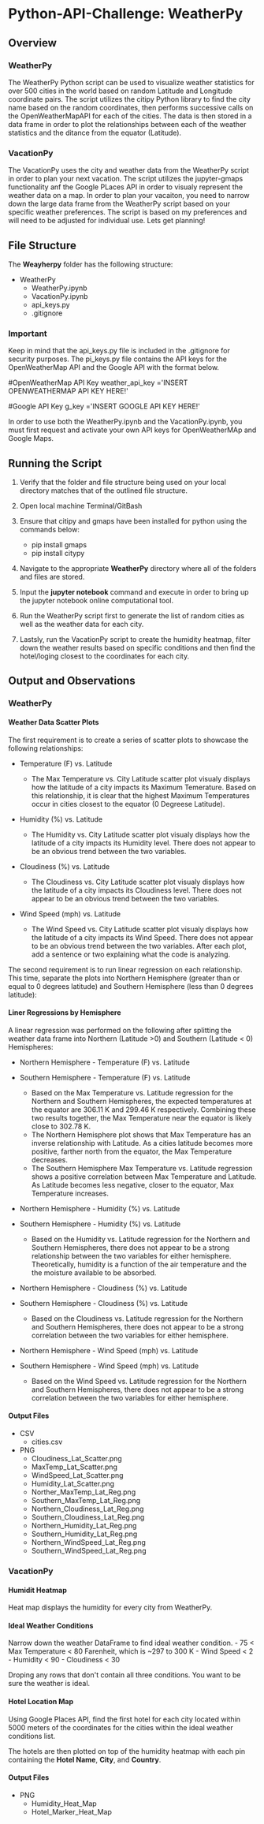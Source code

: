 # **Python-API-Challenge: WeatherPy**

## Overview

### WeatherPy

The WeatherPy Python script can be used to visualize weather statistics for over 500 cities in the world based on random Latitude and Longitude  coordinate pairs. The script utilizes the citipy Python library to find the city name based on the random coordinates, then performs successive calls on the OpenWeatherMapAPI for each of the cities. The data is then stored in a data frame in order to plot the relationships between each of the weather statistics and the ditance from the equator (Latitude).

### VacationPy
The VacationPy uses the city and weather data from the WeatherPy script in order to plan your next vacation. The script utilizes the jupyter-gmaps functionality anf the Google PLaces API in order to visualy represent the weather data on a map. In order to plan your vacaiton, you need to narrow down the large data frame from the WeatherPy script based on your specific weather preferences. The script is based on my preferences and will need to be adjusted for individual use. Lets get planning!

## File Structure

The **Weayherpy** folder has the following structure:

- WeatherPy
    - WeatherPy.ipynb
    - VacationPy.ipynb
    - api_keys.py
    - .gitignore

### Important

Keep in mind that the api_keys.py file is included in the .gitignore for security purposes. The pi_keys.py file contains the API keys for the OpenWeatherMap API and the Google API with the format below.

#OpenWeatherMap API Key
weather_api_key ='INSERT OPENWEATHERMAP API KEY HERE!'

#Google API Key
g_key ='INSERT GOOGLE API KEY HERE!'

In order to use both the WeatherPy.ipynb and the VacationPy.ipynb, you must first request and activate your own API keys for OpenWeatherMAp and Google Maps.

## Running the Script

1. Verify that the folder and file structure being used on your local directory matches that of the outlined file structure.

2. Open local machine Terminal/GitBash

3. Ensure that citipy and gmaps have been installed for python using the commands below: 
    - pip install gmaps
    - pip install citypy
    
4. Navigate to the appropriate **WeatherPy** directory where all of the folders and files are stored. 

5. Input the **jupyter notebook** command and execute in order to bring up the jupyter notebook online computational tool.

6. Run the WeatherPy script first to generate the list of random cities as well as the weather data for each city. 

7. Lastsly, run the VacationPy script to create the humidity heatmap, filter down the weather results based on specific conditions and then find the hotel/loging closest to the coordinates for each city.  

## Output and Observations

### WeatherPy
#### Weather Data Scatter Plots

The first requirement is to create a series of scatter plots to showcase the following relationships:

* Temperature (F) vs. Latitude
    - The Max Temperature vs. City Latitude scatter plot visualy displays how the latitude of a city impacts its Maximum Temerature. Based on this relationship, it is clear that the highest Maximum Temperatures occur in cities closest to the equator (0 Degreese Latitude).

* Humidity (%) vs. Latitude
    - The Humidity vs. City Latitude scatter plot visualy displays how the latitude of a city impacts its Humidity level. There does not appear to be an obvious trend between the two variables.

* Cloudiness (%) vs. Latitude
    - The Cloudiness vs. City Latitude scatter plot visualy displays how the latitude of a city impacts its Cloudiness level. There does not appear to be an obvious trend between the two variables.

* Wind Speed (mph) vs. Latitude
    - The Wind Speed vs. City Latitude scatter plot visualy displays how the latitude of a city impacts its Wind Speed. There does not appear to be an obvious trend between the two variables.
After each plot, add a sentence or two explaining what the code is analyzing.

The second requirement is to run linear regression on each relationship. This time, separate the plots into Northern Hemisphere (greater than or equal to 0 degrees latitude) and Southern Hemisphere (less than 0 degrees latitude):

#### Liner Regressions by Hemisphere

A linear regression was performed on the following after splitting the weather data frame into Northern (Latitude >0) and Southern (Latitude < 0) Hemispheres:

* Northern Hemisphere - Temperature (F) vs. Latitude
* Southern Hemisphere - Temperature (F) vs. Latitude

    - Based on the Max Temperature vs. Latitude regression for the Northern and Southern Hemispheres, the expected temperatures at the equator are 306.11 K and 299.46 K respectively. Combining these two results together, the Max Temperature near the equator is likely close to 302.78 K.
    - The Northern Hemisphere plot shows that Max Temperature has an inverse relationship with Latitude. As a cities latitude becomes more positive, farther north from the equator, the Max Temperature decreases. 
    - The Southern Hemisphere Max Temperature vs. Latitude regression shows a positive correlation between Max Temperature and Latitude. As Latitude becomes less negative, closer to the equator, Max Temperature increases. 

* Northern Hemisphere - Humidity (%) vs. Latitude
* Southern Hemisphere - Humidity (%) vs. Latitude

    - Based on the Humidity vs. Latitude regression for the Northern and Southern Hemispheres, there does not appear to be a strong relationship between the two variables for either hemisphere. Theoretically, humidity is a function of the air temperature and the the moisture available to be absorbed.

* Northern Hemisphere - Cloudiness (%) vs. Latitude
* Southern Hemisphere - Cloudiness (%) vs. Latitude

    - Based on the Cloudiness vs. Latitude regression for the Northern and Southern Hemispheres, there does not appear to be a strong correlation between the two variables for either hemisphere. 

* Northern Hemisphere - Wind Speed (mph) vs. Latitude
* Southern Hemisphere - Wind Speed (mph) vs. Latitude

    - Based on the Wind Speed vs. Latitude regression for the Northern and Southern Hemispheres, there does not appear to be a strong correlation between the two variables for either hemisphere.

#### Output Files

- CSV
    - cities.csv
- PNG
    - Cloudiness_Lat_Scatter.png
    - MaxTemp_Lat_Scatter.png    
    - WindSpeed_Lat_Scatter.png
    - Humidity_Lat_Scatter.png
    - Norther_MaxTemp_Lat_Reg.png
    - Southern_MaxTemp_Lat_Reg.png
    - Northern_Cloudiness_Lat_Reg.png
    - Southern_Cloudiness_Lat_Reg.png
    - Northern_Humidity_Lat_Reg.png
    - Southern_Humidity_Lat_Reg.png
    - Northern_WindSpeed_Lat_Reg.png
    - Southern_WindSpeed_Lat_Reg.png

### VacationPy

#### Humidit Heatmap

Heat map  displays the humidity for every city from WeatherPy.

#### Ideal Weather Conditions

Narrow down the weather DataFrame to find ideal weather condition.
    - 75 < Max Temperature < 80 Farenheit, which is ~297 to 300 K
    - Wind Speed < 2
    - Humidity < 90
    - Cloudiness < 30

Droping any rows that don't contain all three conditions. You want to be sure the weather is ideal.

#### Hotel Location Map

Using Google Places API, find the first hotel for each city located within 5000 meters of the coordinates for the cities within the ideal weather conditions list.

The hotels are then plotted on top of the humidity heatmap with each pin containing the **Hotel Name**, **City**, and **Country**.

#### Output Files

- PNG
    - Humidity_Heat_Map
    - Hotel_Marker_Heat_Map

